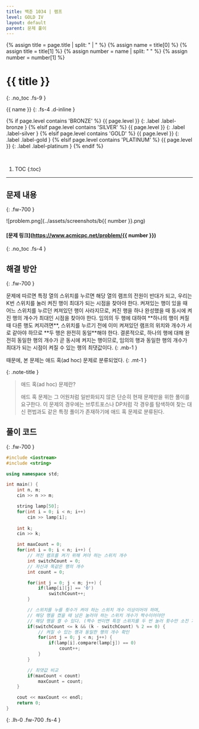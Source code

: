 ```yaml
---
title: 백준 1034 | 램프
level: GOLD IV
layout: default
parent: 문제 풀이
---
```

{% assign title = page.title | split: " | " %}
{% assign name = title[0] %}
{% assign title = title[1] %}
{% assign number = name | split: " " %}
{% assign number = number[1] %}

# **{{ title }}**
{: .no_toc .fs-9 }

{{ name }}
{: .fs-4 .d-inline }

{% if page.level contains 'BRONZE' %}
{{ page.level }}
{: .label .label-bronze }
{% elsif page.level contains 'SILVER' %}
{{ page.level }}
{: .label .label-silver }
{% elsif page.level contains 'GOLD' %}
{{ page.level }}
{: .label .label-gold }
{% elsif page.level contains 'PLATINUM' %}
{{ page.level }}
{: .label .label-platinum }
{% endif %}

<br/>

1. TOC
{:toc}

---

## 문제 내용
{: .fw-700 }

![problem.png](../assets/screenshots/b{{ number }}.png)

#### [문제 링크](https://www.acmicpc.net/problem/{{ number }})
{: .no_toc .fs-4 }

## 해결 방안
{: .fw-700 }

<div class="code-example" markdown="1">
문제에 따르면 특정 열의 스위치를 누르면 해당 열의 램프의 전원이 반대가 되고, 우리는 K번 스위치를 눌러 켜진 행이 최대가 되는 시점을 찾아야 한다.
켜져있는 행이 있을 때 어느 스위치를 누르던 켜져있던 행이 사라지므로, 켜진 행을 하나 완성했을 때 동시에 켜진 행의 개수가 최대인 시점을 찾아야 한다.
임의의 두 행에 대하여 **하나의 행이 켜질 때 다른 행도 켜지려면**,
스위치를 누르기 전에 이미 켜져있던 램프의 위치와 개수가 서로 같아야 하므로 **두 행은 완전히 동일**해야 한다.
결론적으로, 하나의 행에 대해 완전히 동일한 행의 개수가 곧 동시에 켜지는 행이므로, 임의의 행과 동일한 행의 개수가 최대가 되는 시점이 켜질 수 있는 행의 최댓값이다.
{: .mb-1 }

때문에, 본 문제는 애드 혹(ad hoc) 문제로 분류되었다.
{: .mt-1 }

{: .note-title }
> 애드 혹(ad hoc) 문제란?
>
> 애드 혹 문제는 그 어원처럼 일반화되지 않은 단순히 현재 문제만을 위한 풀이를 요구한다.
> 이 문제의 경우에는 브루트포스나 DP처럼 각 경우를 탐색하여 찾는 대신 편법과도 같은 특정 풀이가 존재하기에 애드 혹 문제로 분류된다.
</div>

## 풀이 코드
{: .fw-700 }

```cpp
#include <iostream>
#include <string>

using namespace std;

int main() {
    int n, m;
    cin >> n >> m;

    string lamp[50];
    for(int i = 0; i < n; i++)
        cin >> lamp[i];
    
    int k;
    cin >> k;

    int maxCount = 0;
    for(int i = 0; i < n; i++) {
        // 꺼진 램프를 켜기 위해 켜야 하는 스위치 개수
        int switchCount = 0;
        // 자신과 똑같은 행의 개수
        int count = 0;

        for(int j = 0; j < m; j++) {
            if(lamp[i][j] == '0')
                switchCount++;
        }

        // 스위치를 누를 횟수가 켜야 하는 스위치 개수 이상이어야 하며,
        // 해당 행을 켰을 때 남은 눌러야 하는 스위치 개수가 짝수이어야만
        // 해당 행을 켤 수 있다. (짝수 번이면 특정 스위치를 두 번 눌러 횟수만 소진 가능)
        if(switchCount <= k && (k - switchCount) % 2 == 0) {
            // 켜질 수 있는 행과 동일한 행의 개수 확인
            for(int j = 0; j < n; j++) {
                if(lamp[i].compare(lamp[j]) == 0)
                    count++;
            }
        }

        // 최댓값 비교
        if(maxCount < count)
            maxCount = count;
    }

    cout << maxCount << endl;
    return 0;
}
```
{: .lh-0 .fw-700 .fs-4 }
